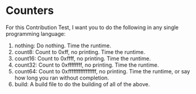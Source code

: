 # Counters

For this Contribution Test, I want you to do the following in any single programming language:

1. nothing: Do nothing. Time the runtime.
2. count8: Count to 0xff, no printing. Time the runtime.
3. count16: Count to 0xffff, no printing. Time the runtime.
4. count32: Count to 0xffffffff, no printing. Time the runtime.
5. count64: Count to 0xffffffffffffffff, no printing. Time the runtime, or say how long you ran without completion.
6. build: A build file to do the building of all of the above.


